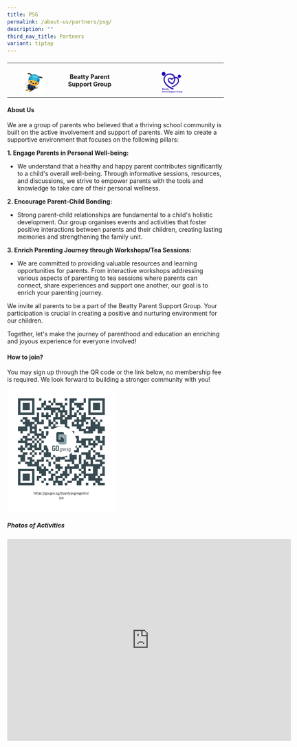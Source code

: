```yaml
---
title: PSG
permalink: /about-us/partners/psg/
description: ""
third_nav_title: Partners
variant: tiptap
---
```

<h4></h4>
<table>
<tbody>
<tr>
<th rowspan="1" colspan="1">
<p></p>
<div class="isomer-image-wrapper">
<img style="width: 50%;" height="auto" width="100%" alt="" src="/images/BeattyPSG/Beatty_PSG_Bee.jpg">
</div>
</th>
<th rowspan="1" colspan="1">
<h4><strong>Beatty Parent Support Group</strong></h4>
</th>
<th rowspan="1" colspan="1">
<p></p>
<div class="isomer-image-wrapper">
<img style="width: 25%;" height="auto" width="100%" alt="" src="/images/BeattyPSG/Beatty_PSG.png">
</div>
</th>
</tr>
</tbody>
</table>
<h4><strong>About Us</strong></h4>
<p>We are a group of parents who believed that a thriving school community
is built on the active involvement and support of parents. We aim to create
a supportive environment that focuses on the following pillars:</p>
<p><strong>1.	Engage Parents in Personal Well-being:</strong>
</p>
<ul data-tight="true" class="tight">
<li>
<p>We understand that a healthy and happy parent contributes significantly
to a child's overall well-being. Through informative sessions, resources,
and discussions, we strive to empower parents with the tools and knowledge
to take care of their personal wellness.</p>
</li>
</ul>
<p><strong>2.	Encourage Parent-Child Bonding:</strong>
</p>
<ul data-tight="true" class="tight">
<li>
<p>Strong parent-child relationships are fundamental to a child's holistic
development. Our group organises events and activities that foster positive
interactions between parents and their children, creating lasting memories
and strengthening the family unit.</p>
</li>
</ul>
<p><strong>3.	Enrich Parenting Journey through Workshops/Tea Sessions:</strong>
</p>
<ul data-tight="true" class="tight">
<li>
<p>We are committed to providing valuable resources and learning opportunities
for parents. From interactive workshops addressing various aspects of parenting
to tea sessions where parents can connect, share experiences and support
one another, our goal is to enrich your parenting journey.</p>
</li>
</ul>
<p>We invite all parents to be a part of the Beatty Parent Support Group.
Your participation is crucial in creating a positive and nurturing environment
for our children.</p>
<p>Together, let's make the journey of parenthood and education an enriching
and joyous experience for everyone involved!</p>
<h4><strong>How to join?</strong></h4>
<p>You may sign up through the QR code or the link below, no membership fee
is required. We look forward to building a stronger community with you!</p>
<p></p>
<div class="isomer-image-wrapper">
<img style="width: 50%;" height="auto" width="100%" alt="" src="/images/BeattyPSG/Beatty_PSGRegistration.png">
</div>
<h5><strong>Photos of Activities</strong></h5>
<div class="iframe-wrapper">
<iframe height="469" width="660" allowfullscreen="true" frameborder="0" src="https://docs.google.com/presentation/d/e/2PACX-1vTzDFQwGGdfYKyY3Bq8pl4D1KvubCPApxlSmYtpNotzKjTVda_zxwffYg1gV7cFvjEyv3oCK1vRlI2J/embed?start=false&amp;loop=false&amp;delayms=3000"></iframe>
</div>
<p></p>
<p></p>